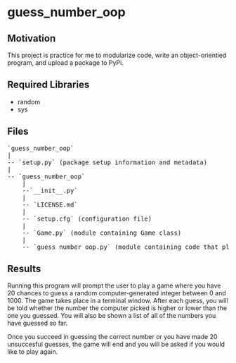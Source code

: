 guess_number_oop
================

Motivation
----------
This project is practice for me to modularize code, write an object-orientied program, and upload a package to PyPi. 

Required Libraries
------------------
* random
* sys

Files
-----
<pre>
`guess_number_oop`  
|  
-- `setup.py` (package setup information and metadata)  
|  
-- `guess_number_oop`  
    |  
    --`__init__.py`   
    |  
    -- `LICENSE.md`  
    |  
    -- `setup.cfg` (configuration file)  
    |  
    -- `Game.py` (module containing Game class)  
    |  
    -- `guess_number_oop.py` (module containing code that plays a game)  
</pre>

Results
-------
Running this program will prompt the user to play a game where you have 20 chances to guess a random computer-generated integer between 0 and 1000. The game takes place in a terminal window. After each guess, you will be told whether the number the computer picked is higher or lower than the one you guessed. You will also be shown a list of all of the numbers you have guessed so far. 

Once you succeed in guessing the correct number or you have made 20 unsuccesful guesses, the game will end and you will be asked if you would like to play again.
